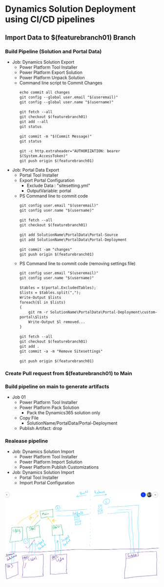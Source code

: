 # Dynamics Solution Deployment using CI/CD pipelines

## Import Data to $(featurebranch01) Branch
### Build Pipeline (Solution and Portal Data)

- Job: Dynamics Solution Export
    - Power Platform Tool Installer 
    - Power Platform Export Solution 
    - Power Platform Unpack Solution 
    - Command line script to Commit Changes
        ```
        echo commit all changes
        git config --global user.email "$(useremail)"
        git config --global user.name "$(username)"

        git fetch --all
        git checkout $(featurebranch01)
        git add --all
        git status

        git commit -m "$(Commit Message)"
        git status

        git -c http.extraheader="AUTHORIZATION: bearer $(System.AccessToken)"
        git push origin $(featurebranch01)
        ```
- Job: Portal Data Export
    - Portal Tool Installer 
    - Export Portal Configuration 
        - Exclude Data : "sitesetting.yml"
        - OutputVariable: portal
    - PS Command line to commit code
        ```
        git config user.email "$(useremail)"
        git config user.name "$(username)"

        git fetch --all
        git checkout $(featurebranch01)

        git add SolutionName\PortalData\Portal-Source
        git add SolutionName\PortalData\Portal-Deployment

        git commit -am "changes"
        git push origin $(featurebranch01)
        ```
    - PS Command line to commit code (removing settings file)
        ```
        git config user.email "$(useremail)"
        git config user.name "$(username)"

        $tables = $(portal.ExcludedTables);
        $lists = $tables.split(",");
        Write-Output $lists
        foreach($l in $lists)
        {
            git rm -r SolutionName\PortalData\Portal-Deployment\custom-portal\$lists
            Write-Output $l removed...
        }

        git fetch --all
        git checkout $(featurebranch01)
        git add .
        git commit -a -m "Remove Sitesettings"

        git push origin $(featurebranch01)
        ```

### Create Pull request from $(featurebranch01) to Main

### Build pipeline on main to generate artifacts
- Job 01
    - Power Platform Tool Installer 
    - Power Platform Pack Solution 
        - Pack the Dynamics365 solution only
    - Copy File
        - SolutionName/PortalData/Portal-Deployment
    - Publish Artifact: drop

### Realease pipeline
- Job: Dynamics Solution Import
    - Power Platform Tool Installer 
    - Power Platform Import Solution 
    - Power Platform Publish Customizations 
- Job: Dynamics Solution Import
    - Portal Tool Installer 
    - Import Portal Configuration 

![Deployment Flow](../AzDevOps/DynamicsDeploymentFlow.png)
